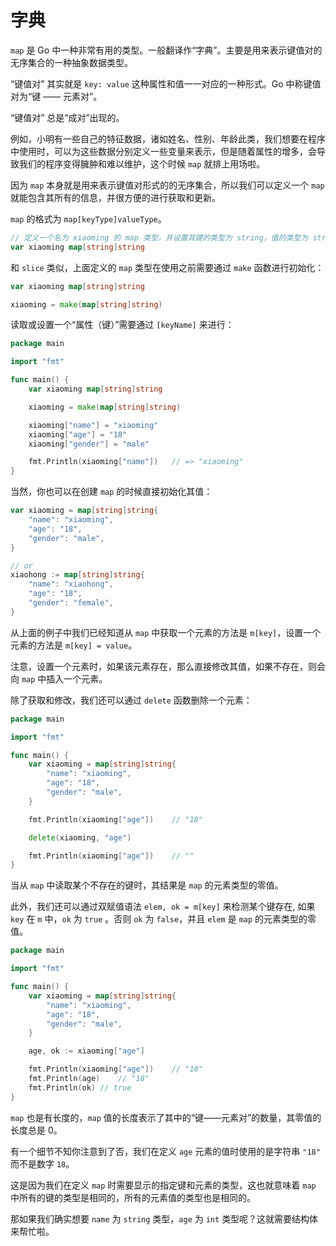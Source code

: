 # 字典

`map` 是 Go 中一种非常有用的类型。一般翻译作“字典”。主要是用来表示键值对的无序集合的一种抽象数据类型。

“键值对” 其实就是 `key: value` 这种属性和值一一对应的一种形式。Go 中称键值对为“键 —— 元素对”。

“键值对” 总是“成对”出现的。

例如，小明有一些自己的特征数据，诸如姓名、性别、年龄此类，我们想要在程序中使用时，可以为这些数据分别定义一些变量来表示，但是随着属性的增多，会导致我们的程序变得臃肿和难以维护，这个时候 `map` 就排上用场啦。

因为 `map` 本身就是用来表示键值对形式的的无序集合，所以我们可以定义一个 `map` 就能包含其所有的信息，并很方便的进行获取和更新。

`map` 的格式为 `map[keyType]valueType`。

```go
// 定义一个名为 xiaoming 的 map 类型，并设置其键的类型为 string，值的类型为 string。
var xiaoming map[string]string
```

和 `slice` 类似，上面定义的 `map` 类型在使用之前需要通过 `make` 函数进行初始化：

```go
var xiaoming map[string]string

xiaoming = make(map[string]string)
```

读取或设置一个“属性（键）”需要通过 `[keyName]` 来进行：

```go
package main

import "fmt"

func main() {
	var xiaoming map[string]string

	xiaoming = make(map[string]string)

	xiaoming["name"] = "xiaoming"
	xiaoming["age"] = "18"
	xiaoming["gender"] = "male"

	fmt.Println(xiaoming["name"])	// => "xiaoming"
}
```

当然，你也可以在创建 `map` 的时候直接初始化其值：

```go
var xiaoming = map[string]string{
	"name": "xiaoming",
	"age": "18",
	"gender": "male",
}

// or
xiaohong := map[string]string{
	"name": "xiaohong",
	"age": "18",
	"gender": "female",
}
```

从上面的例子中我们已经知道从 `map` 中获取一个元素的方法是 `m[key]`，设置一个元素的方法是 `m[key] = value`。

注意，设置一个元素时，如果该元素存在，那么直接修改其值，如果不存在，则会向 `map` 中插入一个元素。

除了获取和修改，我们还可以通过 `delete` 函数删除一个元素：

```go
package main

import "fmt"

func main() {
	var xiaoming = map[string]string{
		"name": "xiaoming",
		"age": "18",
		"gender": "male",
	}

	fmt.Println(xiaoming["age"])	// "18"

	delete(xiaoming, "age")

	fmt.Println(xiaoming["age"])	// ""
}
```

当从 `map` 中读取某个不存在的键时，其结果是 `map` 的元素类型的零值。

此外，我们还可以通过双赋值语法 `elem, ok = m[key]` 来检测某个键存在, 如果 `key` 在 `m` 中，`ok` 为 `true` 。否则 `ok` 为 `false`，并且 `elem` 是 `map` 的元素类型的零值。

```go
package main

import "fmt"

func main() {
	var xiaoming = map[string]string{
		"name": "xiaoming",
		"age": "18",
		"gender": "male",
	}

	age, ok := xiaoming["age"]

	fmt.Println(xiaoming["age"])	// "18"
	fmt.Println(age)	// "18"
	fmt.Println(ok)	// true
}
```

`map` 也是有长度的，`map` 值的长度表示了其中的“键——元素对”的数量，其零值的长度总是 0。

有一个细节不知你注意到了否，我们在定义 `age` 元素的值时使用的是字符串 `"18"` 而不是数字 `18`。

这是因为我们在定义 `map` 时需要显示的指定键和元素的类型，这也就意味着 `map` 中所有的键的类型是相同的，所有的元素值的类型也是相同的。

那如果我们确实想要 `name` 为 `string` 类型，`age` 为 `int` 类型呢？这就需要结构体来帮忙啦。
